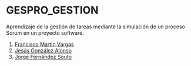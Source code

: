 # GESPRO_GESTION
Aprendizaje de la gestión de tareas mediante la simulación de un proceso Scrum en un proyecto software.


1. [Francisco Martin Vargas](https://github.com/fmv1001)
2. [Jesús González Alonso](https://github.com/jga1006)
3. [Jorge Fernández Souto](https://github.com/jfs1001)
